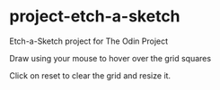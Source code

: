 # project-etch-a-sketch
Etch-a-Sketch project for The Odin Project

Draw using your mouse to hover over the grid squares

Click on reset to clear the grid and resize it.
